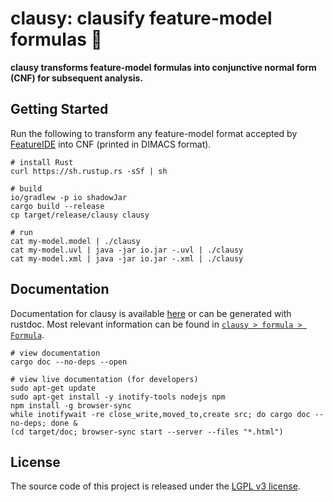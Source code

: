 # clausy: clausify feature-model formulas 🎅

**clausy transforms feature-model formulas into conjunctive normal form (CNF) for subsequent analysis.**

## Getting Started

Run the following to transform any feature-model format accepted by [FeatureIDE](https://featureide.github.io/) into CNF (printed in DIMACS format).

```
# install Rust
curl https://sh.rustup.rs -sSf | sh

# build
io/gradlew -p io shadowJar
cargo build --release
cp target/release/clausy clausy

# run
cat my-model.model | ./clausy
cat my-model.uvl | java -jar io.jar -.uvl | ./clausy
cat my-model.xml | java -jar io.jar -.xml | ./clausy
```

## Documentation

Documentation for clausy is available [here](https://ekuiter.github.io/clausy/) or can be generated with rustdoc.
Most relevant information can be found in [`clausy > formula > Formula`](https://ekuiter.github.io/clausy/clausy/formula/struct.Formula.html).

```
# view documentation
cargo doc --no-deps --open

# view live documentation (for developers)
sudo apt-get update
sudo apt-get install -y inotify-tools nodejs npm
npm install -g browser-sync
while inotifywait -re close_write,moved_to,create src; do cargo doc --no-deps; done &
(cd target/doc; browser-sync start --server --files "*.html")
```

## License

The source code of this project is released under the [LGPL v3 license](LICENSE.txt).